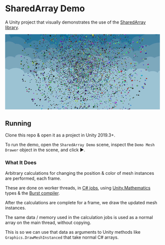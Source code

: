 # SharedArray Demo

A Unity project that visually demonstrates the use of the [SharedArray library](https://github.com/stella3d/SharedArray).


![Thousands of randomly colored, bright cubes rendered in a layered sphere](readme_image.png)

## Running

Clone this repo & open it as a project in Unity 2019.3+.

To run the demo, open the `SharedArray Demo` scene, inspect the `Demo Mesh Drawer` object in the scene, and click ▶.


### What It Does

Arbitrary calculations for changing the position & color of mesh instances are performed, each frame. 

These are done on worker threads, in [C# jobs](https://docs.unity3d.com/Manual/JobSystem.html), using [Unity.Mathematics](https://github.com/Unity-Technologies/Unity.Mathematics) types & the [Burst compiler](https://docs.unity3d.com/Packages/com.unity.burst@1.1/manual/index.html).

After the calculations are complete for a frame, we draw the updated mesh instances. 

The same data / memory used in the calculation jobs is used as a normal array on the main thread, without copying.

This is so we can use that data as arguments to Unity methods like `Graphics.DrawMeshInstanced` that take normal C# arrays.
